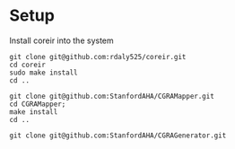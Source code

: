 # Setup

Install coreir into the system

```
git clone git@github.com:rdaly525/coreir.git
cd coreir
sudo make install
cd ..

git clone git@github.com:StanfordAHA/CGRAMapper.git
cd CGRAMapper;
make install
cd ..

git clone git@github.com:StanfordAHA/CGRAGenerator.git
```
